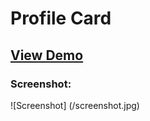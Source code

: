 # Profile Card

## [View Demo](https://rownok.com/)
### Screenshot:

![Screenshot] (/screenshot.jpg)
